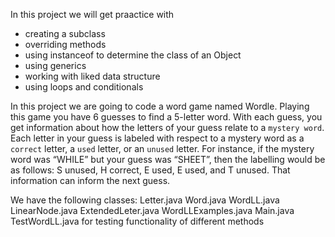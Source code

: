 In this project we will get praactice with
- creating a subclass
- overriding methods
- using instanceof to determine the class of an Object
- using generics
- working with liked data structure
- using loops and conditionals

In this project we are going to code a word game named Wordle. Playing this game you have 6 guesses to find a 5-letter word. With each guess, you get information about how the letters of your guess relate to a `mystery word`. Each letter in your guess is labeled with respect to a mystery word as a `correct` letter, a `used` letter, or an `unused` letter. For instance, if the mystery word was “WHILE” but your guess was “SHEET”, then the labelling would be as follows: S unused, H correct, E used, E used, and T unused. That information can inform the next guess.  


We have the following classes:
Letter.java
Word.java
WordLL.java
LinearNode.java
ExtendedLeter.java
WordLLExamples.java
Main.java
TestWordLL.java   for testing functionality of different methods  
